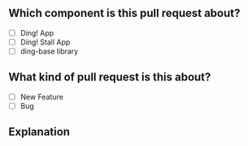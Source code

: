 ## Which component is this pull request about?

<!-- Check any one of them by changing [ ] to [x].  -->

* [ ] Ding! App
* [ ] Ding! Stall App
* [ ] ding-base library

## What kind of pull request is this about?

* [ ] New Feature
* [ ] Bug

## Explanation

<!-- If this is a bug, explain how to re-produce and how you fixed it.  -->

<!-- If this is a new feature, explain the use case/user story and how you implemented it -->

<!-- Link to any issue related. -->
